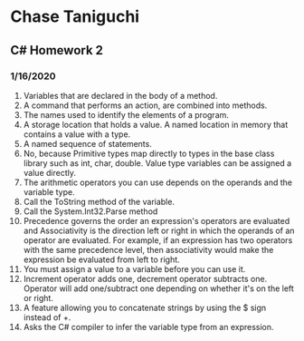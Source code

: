 # Chase Taniguchi
## C# Homework 2
### 1/16/2020


1. Variables that are declared in the body of a method.
1. A command that performs an action, are combined into methods.
1. The names used to identify the elements of a program. 
1. A storage location that holds a value. A named location in memory that contains a value with a type.
1. A named sequence of statements.
1. No, because Primitive types map directly to types in the base class library 
such as int, char, double. Value type variables can be assigned a value directly.
1. The arithmetic operators you can use depends on the operands and the variable type.
1. Call the ToString method of the variable.
1. Call the System.Int32.Parse method
1. Precedence governs the order an expression's operators are evaluated
and Associativity is the direction left or right in which the operands of an operator
are evaluated. For example, if an expression has two operators with the same
precedence level, then associativity would make the expression
be evaluated from left to right.
1. You must assign a value to a variable before you can use it.
1. Increment operator adds one, decrement operator subtracts one. Operator will add one/subtract one 
depending on whether it's on the left or right.
1. A feature allowing you to concatenate strings by using the
$ sign instead of +.
1. Asks the C# compiler to infer the variable type from an expression.